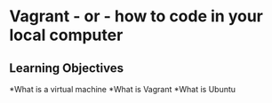 # Vagrant - or - how to code in your local computer

## Learning Objectives

*What is a virtual machine
*What is Vagrant
*What is Ubuntu
